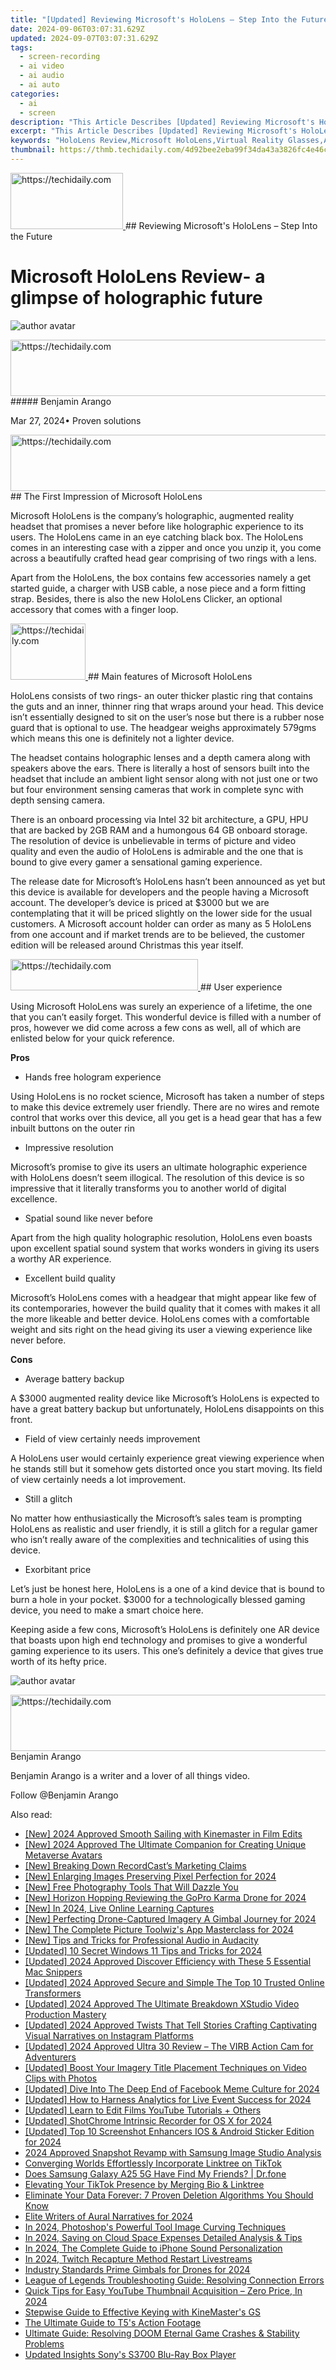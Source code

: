 ```yaml
---
title: "[Updated] Reviewing Microsoft's HoloLens – Step Into the Future"
date: 2024-09-06T03:07:31.629Z
updated: 2024-09-07T03:07:31.629Z
tags: 
  - screen-recording
  - ai video
  - ai audio
  - ai auto
categories: 
  - ai
  - screen
description: "This Article Describes [Updated] Reviewing Microsoft's HoloLens – Step Into the Future"
excerpt: "This Article Describes [Updated] Reviewing Microsoft's HoloLens – Step Into the Future"
keywords: "HoloLens Review,Microsoft HoloLens,Virtual Reality Glasses,AR Technology Review,Future Tech,Step Into VR,Innovation in Wearables"
thumbnail: https://thmb.techidaily.com/4d92bee2eba99f34da43a3826fc4e46ce3e4a6c22b117140d007c698449c206f.png
---
```


<!-- affiliate ads begin -->
<a href="https://aligracehair.sjv.io/c/5597632/2115913/19272" target="_top" id="2115913">
  <img src="//a.impactradius-go.com/display-ad/19272-2115913" border="0" alt="https://techidaily.com" width="180" height="90"/>
</a>
<img height="0" width="0" src="https://aligracehair.sjv.io/i/5597632/2115913/19272" style="position:absolute;visibility:hidden;" border="0" />
<!-- affiliate ads end -->
## Reviewing Microsoft's HoloLens – Step Into the Future

# Microsoft HoloLens Review- a glimpse of holographic future

![author avatar](https://images.wondershare.com/filmora/article-images/benjamin-arango-author.jpg)

<!-- affiliate ads begin -->
<a href="https://appsumo.8odi.net/c/5597632/2130886/7443" target="_top" id="2130886">
  <img src="//a.impactradius-go.com/display-ad/7443-2130886" border="0" alt="https://techidaily.com" width="728" height="90"/>
</a>
<img height="0" width="0" src="https://appsumo.8odi.net/i/5597632/2130886/7443" style="position:absolute;visibility:hidden;" border="0" />
<!-- affiliate ads end -->
##### Benjamin Arango

 Mar 27, 2024• Proven solutions

<!-- affiliate ads begin -->
<a href="https://appsumo.8odi.net/c/5597632/2123727/7443" target="_top" id="2123727">
  <img src="//a.impactradius-go.com/display-ad/7443-2123727" border="0" alt="https://techidaily.com" width="728" height="90"/>
</a>
<img height="0" width="0" src="https://appsumo.8odi.net/i/5597632/2123727/7443" style="position:absolute;visibility:hidden;" border="0" />
<!-- affiliate ads end -->
## The First Impression of Microsoft HoloLens

 Microsoft HoloLens is the company’s holographic, augmented reality headset that promises a never before like holographic experience to its users. The HoloLens came in an eye catching black box. The HoloLens comes in an interesting case with a zipper and once you unzip it, you come across a beautifully crafted head gear comprising of two rings with a lens.

 Apart from the HoloLens, the box contains few accessories namely a get started guide, a charger with USB cable, a nose piece and a form fitting strap. Besides, there is also the new HoloLens Clicker, an optional accessory that comes with a finger loop.

<!-- affiliate ads begin -->
<a href="https://aligracehair.sjv.io/c/5597632/2135348/19272" target="_top" id="2135348">
  <img src="//a.impactradius-go.com/display-ad/19272-2135348" border="0" alt="https://techidaily.com" width="120" height="90"/>
</a>
<img height="0" width="0" src="https://aligracehair.sjv.io/i/5597632/2135348/19272" style="position:absolute;visibility:hidden;" border="0" />
<!-- affiliate ads end -->
## Main features of Microsoft HoloLens

 HoloLens consists of two rings- an outer thicker plastic ring that contains the guts and an inner, thinner ring that wraps around your head. This device isn’t essentially designed to sit on the user’s nose but there is a rubber nose guard that is optional to use. The headgear weighs approximately 579gms which means this one is definitely not a lighter device.

 The headset contains holographic lenses and a depth camera along with speakers above the ears. There is literally a host of sensors built into the headset that include an ambient light sensor along with not just one or two but four environment sensing cameras that work in complete sync with depth sensing camera.

 There is an onboard processing via Intel 32 bit architecture, a GPU, HPU that are backed by 2GB RAM and a humongous 64 GB onboard storage. The resolution of device is unbelievable in terms of picture and video quality and even the audio of HoloLens is admirable and the one that is bound to give every gamer a sensational gaming experience.

 The release date for Microsoft’s HoloLens hasn’t been announced as yet but this device is available for developers and the people having a Microsoft account. The developer’s device is priced at $3000 but we are contemplating that it will be priced slightly on the lower side for the usual customers. A Microsoft account holder can order as many as 5 HoloLens from one account and if market trends are to be believed, the customer edition will be released around Christmas this year itself.

<!-- affiliate ads begin -->
<a href="https://25home.pxf.io/c/5597632/2123474/16836" target="_top" id="2123474">
  <img src="//a.impactradius-go.com/display-ad/16836-2123474" border="0" alt="https://techidaily.com" width="300" height="50"/>
</a>
<img height="0" width="0" src="https://25home.pxf.io/i/5597632/2123474/16836" style="position:absolute;visibility:hidden;" border="0" />
<!-- affiliate ads end -->
## User experience

 Using Microsoft HoloLens was surely an experience of a lifetime, the one that you can’t easily forget. This wonderful device is filled with a number of pros, however we did come across a few cons as well, all of which are enlisted below for your quick reference.

**Pros**

* Hands free hologram experience

 Using HoloLens is no rocket science, Microsoft has taken a number of steps to make this device extremely user friendly. There are no wires and remote control that works over this device, all you get is a head gear that has a few inbuilt buttons on the outer rin

* Impressive resolution

 Microsoft’s promise to give its users an ultimate holographic experience with HoloLens doesn’t seem illogical. The resolution of this device is so impressive that it literally transforms you to another world of digital excellence.

* Spatial sound like never before

 Apart from the high quality holographic resolution, HoloLens even boasts upon excellent spatial sound system that works wonders in giving its users a worthy AR experience.

* Excellent build quality

 Microsoft’s HoloLens comes with a headgear that might appear like few of its contemporaries, however the build quality that it comes with makes it all the more likeable and better device. HoloLens comes with a comfortable weight and sits right on the head giving its user a viewing experience like never before.

**Cons**

* Average battery backup

 A $3000 augmented reality device like Microsoft’s HoloLens is expected to have a great battery backup but unfortunately, HoloLens disappoints on this front.

* Field of view certainly needs improvement

 A HoloLens user would certainly experience great viewing experience when he stands still but it somehow gets distorted once you start moving. Its field of view certainly needs a lot improvement.

* Still a glitch

 No matter how enthusiastically the Microsoft’s sales team is prompting HoloLens as realistic and user friendly, it is still a glitch for a regular gamer who isn’t really aware of the complexities and technicalities of using this device.

* Exorbitant price

 Let’s just be honest here, HoloLens is a one of a kind device that is bound to burn a hole in your pocket. $3000 for a technologically blessed gaming device, you need to make a smart choice here.

 Keeping aside a few cons, Microsoft’s HoloLens is definitely one AR device that boasts upon high end technology and promises to give a wonderful gaming experience to its users. This one’s definitely a device that gives true worth of its hefty price.

![author avatar](https://images.wondershare.com/filmora/article-images/benjamin-arango-author.jpg)

<!-- affiliate ads begin -->
<a href="https://ephamedtechinc.pxf.io/c/5597632/2126493/26400" target="_top" id="2126493">
  <img src="//a.impactradius-go.com/display-ad/26400-2126493" border="0" alt="https://techidaily.com" width="640" height="90"/>
</a>
<img height="0" width="0" src="https://ephamedtechinc.pxf.io/i/5597632/2126493/26400" style="position:absolute;visibility:hidden;" border="0" />
<!-- affiliate ads end -->
Benjamin Arango

Benjamin Arango is a writer and a lover of all things video.

Follow @Benjamin Arango


<ins class="adsbygoogle"
     style="display:block"
     data-ad-format="autorelaxed"
     data-ad-client="ca-pub-7571918770474297"
     data-ad-slot="1223367746"></ins>



<ins class="adsbygoogle"
     style="display:block"
     data-ad-client="ca-pub-7571918770474297"
     data-ad-slot="8358498916"
     data-ad-format="auto"
     data-full-width-responsive="true"></ins>


<span class="atpl-alsoreadstyle">Also read:</span>
<div><ul>
<li><a href="https://fox-links.techidaily.com/new-2024-approved-smooth-sailing-with-kinemaster-in-film-edits/"><u>[New] 2024 Approved Smooth Sailing with Kinemaster in Film Edits</u></a></li>
<li><a href="https://fox-links.techidaily.com/new-2024-approved-the-ultimate-companion-for-creating-unique-metaverse-avatars/"><u>[New] 2024 Approved The Ultimate Companion for Creating Unique Metaverse Avatars</u></a></li>
<li><a href="https://remote-screen-capture.techidaily.com/new-breaking-down-recordcasts-marketing-claims/"><u>[New] Breaking Down RecordCast’s Marketing Claims</u></a></li>
<li><a href="https://fox-links.techidaily.com/new-enlarging-images-preserving-pixel-perfection-for-2024/"><u>[New] Enlarging Images Preserving Pixel Perfection for 2024</u></a></li>
<li><a href="https://fox-links.techidaily.com/new-free-photography-tools-that-will-dazzle-you/"><u>[New] Free Photography Tools That Will Dazzle You</u></a></li>
<li><a href="https://fox-links.techidaily.com/new-horizon-hopping-reviewing-the-gopro-karma-drone-for-2024/"><u>[New] Horizon Hopping Reviewing the GoPro Karma Drone for 2024</u></a></li>
<li><a href="https://screen-video-capture.techidaily.com/new-in-2024-live-online-learning-captures/"><u>[New] In 2024, Live Online Learning Captures</u></a></li>
<li><a href="https://fox-links.techidaily.com/new-perfecting-drone-captured-imagery-a-gimbal-journey-for-2024/"><u>[New] Perfecting Drone-Captured Imagery A Gimbal Journey for 2024</u></a></li>
<li><a href="https://fox-links.techidaily.com/new-the-complete-picture-toolwizs-app-masterclass-for-2024/"><u>[New] The Complete Picture Toolwiz's App Masterclass for 2024</u></a></li>
<li><a href="https://some-skills.techidaily.com/new-tips-and-tricks-for-professional-audio-in-audacity/"><u>[New] Tips and Tricks for Professional Audio in Audacity</u></a></li>
<li><a href="https://fox-links.techidaily.com/updated-10-secret-windows-11-tips-and-tricks-for-2024/"><u>[Updated] 10 Secret Windows 11 Tips and Tricks for 2024</u></a></li>
<li><a href="https://screen-capture.techidaily.com/updated-2024-approved-discover-efficiency-with-these-5-essential-mac-snippers/"><u>[Updated] 2024 Approved Discover Efficiency with These 5 Essential Mac Snippers</u></a></li>
<li><a href="https://fox-links.techidaily.com/updated-2024-approved-secure-and-simple-the-top-10-trusted-online-transformers/"><u>[Updated] 2024 Approved Secure and Simple The Top 10 Trusted Online Transformers</u></a></li>
<li><a href="https://fox-links.techidaily.com/updated-2024-approved-the-ultimate-breakdown-xstudio-video-production-mastery/"><u>[Updated] 2024 Approved The Ultimate Breakdown XStudio Video Production Mastery</u></a></li>
<li><a href="https://instagram-video-recordings.techidaily.com/updated-2024-approved-twists-that-tell-stories-crafting-captivating-visual-narratives-on-instagram-platforms/"><u>[Updated] 2024 Approved Twists That Tell Stories Crafting Captivating Visual Narratives on Instagram Platforms</u></a></li>
<li><a href="https://fox-links.techidaily.com/updated-2024-approved-ultra-30-review-the-virb-action-cam-for-adventurers/"><u>[Updated] 2024 Approved Ultra 30 Review – The VIRB Action Cam for Adventurers</u></a></li>
<li><a href="https://fox-links.techidaily.com/updated-boost-your-imagery-title-placement-techniques-on-video-clips-with-photos/"><u>[Updated] Boost Your Imagery Title Placement Techniques on Video Clips with Photos</u></a></li>
<li><a href="https://facebook-video-content.techidaily.com/updated-dive-into-the-deep-end-of-facebook-meme-culture-for-2024/"><u>[Updated] Dive Into The Deep End of Facebook Meme Culture for 2024</u></a></li>
<li><a href="https://fox-links.techidaily.com/updated-how-to-harness-analytics-for-live-event-success-for-2024/"><u>[Updated] How to Harness Analytics for Live Event Success for 2024</u></a></li>
<li><a href="https://youtube-lab.techidaily.com/ed-learn-to-edit-films-youtube-tutorials-plus-others/"><u>[Updated] Learn to Edit Films YouTube Tutorials + Others</u></a></li>
<li><a href="https://visual-screen-recording.techidaily.com/updated-shotchrome-intrinsic-recorder-for-os-x-for-2024/"><u>[Updated] ShotChrome Intrinsic Recorder for OS X for 2024</u></a></li>
<li><a href="https://fox-links.techidaily.com/updated-top-10-screenshot-enhancers-ios-and-android-sticker-edition-for-2024/"><u>[Updated] Top 10 Screenshot Enhancers IOS & Android Sticker Edition for 2024</u></a></li>
<li><a href="https://extra-approaches.techidaily.com/2024-approved-snapshot-revamp-with-samsung-image-studio-analysis/"><u>2024 Approved Snapshot Revamp with Samsung Image Studio Analysis</u></a></li>
<li><a href="https://fox-links.techidaily.com/converging-worlds-effortlessly-incorporate-linktree-on-tiktok/"><u>Converging Worlds Effortlessly Incorporate Linktree on TikTok</u></a></li>
<li><a href="https://location-social.techidaily.com/does-samsung-galaxy-a25-5g-have-find-my-friends-drfone-by-drfone-virtual-android/"><u>Does Samsung Galaxy A25 5G Have Find My Friends? | Dr.fone</u></a></li>
<li><a href="https://fox-links.techidaily.com/elevating-your-tiktok-presence-by-merging-bio-and-linktree/"><u>Elevating Your TikTok Presence by Merging Bio & Linktree</u></a></li>
<li><a href="https://data-safeguard.techidaily.com/eliminate-your-data-forever-7-proven-deletion-algorithms-you-should-know/"><u>Eliminate Your Data Forever: 7 Proven Deletion Algorithms You Should Know</u></a></li>
<li><a href="https://fox-links.techidaily.com/elite-writers-of-aural-narratives-for-2024/"><u>Elite Writers of Aural Narratives for 2024</u></a></li>
<li><a href="https://fox-links.techidaily.com/in-2024-photoshops-powerful-tool-image-curving-techniques/"><u>In 2024, Photoshop's Powerful Tool Image Curving Techniques</u></a></li>
<li><a href="https://fox-links.techidaily.com/in-2024-saving-on-cloud-space-expenses-detailed-analysis-and-tips/"><u>In 2024, Saving on Cloud Space Expenses Detailed Analysis & Tips</u></a></li>
<li><a href="https://fox-links.techidaily.com/in-2024-the-complete-guide-to-iphone-sound-personalization/"><u>In 2024, The Complete Guide to iPhone Sound Personalization</u></a></li>
<li><a href="https://some-approaches.techidaily.com/in-2024-twitch-recapture-method-restart-livestreams/"><u>In 2024, Twitch Recapture Method Restart Livestreams</u></a></li>
<li><a href="https://some-techniques.techidaily.com/industry-standards-prime-gimbals-for-drones-for-2024/"><u>Industry Standards Prime Gimbals for Drones for 2024</u></a></li>
<li><a href="https://win-solutions.techidaily.com/league-of-legends-troubleshooting-guide-resolving-connection-errors/"><u>League of Legends Troubleshooting Guide: Resolving Connection Errors</u></a></li>
<li><a href="https://youtube-data.techidaily.com/-tips-for-easy-youtube-thumbnail-acquisition-zero-price-in-2024/"><u>Quick Tips for Easy YouTube Thumbnail Acquisition – Zero Price, In 2024</u></a></li>
<li><a href="https://fox-links.techidaily.com/stepwise-guide-to-effective-keying-with-kinemasters-gs/"><u>Stepwise Guide to Effective Keying with KineMaster's GS</u></a></li>
<li><a href="https://fox-links.techidaily.com/the-ultimate-guide-to-t5s-action-footage/"><u>The Ultimate Guide to T5's Action Footage</u></a></li>
<li><a href="https://win-able.techidaily.com/ultimate-guide-resolving-doom-eternal-game-crashes-and-stability-problems/"><u>Ultimate Guide: Resolving DOOM Eternal Game Crashes & Stability Problems</u></a></li>
<li><a href="https://fox-links.techidaily.com/updated-insights-sonys-s3700-blu-ray-box-player/"><u>Updated Insights Sony's S3700 Blu-Ray Box Player</u></a></li>
</ul></div>
